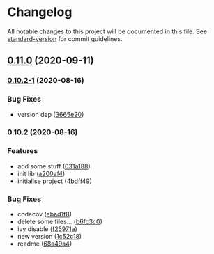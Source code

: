 # Changelog

All notable changes to this project will be documented in this file. See [standard-version](https://github.com/conventional-changelog/standard-version) for commit guidelines.

## [0.11.0](https://github.com/jufab/opentelemetry-angular-webpack-interceptor/compare/v0.10.2-1...v0.11.0) (2020-09-11)

### [0.10.2-1](https://github.com/jufab/opentelemetry-angular-webpack-interceptor/compare/v0.10.2...v0.10.2-1) (2020-08-16)


### Bug Fixes

* version dep ([3665e20](https://github.com/jufab/opentelemetry-angular-webpack-interceptor/commit/3665e204fe01343a58f247c4c8d6d5917af5f62c))

### 0.10.2 (2020-08-16)


### Features

* add some stuff ([031a188](https://github.com/jufab/opentelemetry-angular-webpack-interceptor/commit/031a188fbbc35c40c615e0ca9a4153556c995b9d))
* init lib ([a200af4](https://github.com/jufab/opentelemetry-angular-webpack-interceptor/commit/a200af42eb6a42ca8557e52fedc85d761e498de0))
* initialise project ([4bdff49](https://github.com/jufab/opentelemetry-angular-webpack-interceptor/commit/4bdff49f88118859dac1e0f0923c51c40ed79dda))


### Bug Fixes

* codecov ([ebad1f8](https://github.com/jufab/opentelemetry-angular-webpack-interceptor/commit/ebad1f87ccbe27c0a9db930a0e4f850deda7f413))
* delete some files... ([b6fc3c0](https://github.com/jufab/opentelemetry-angular-webpack-interceptor/commit/b6fc3c0570cbc3192da88c0c009c9e1c61d1afa2))
* ivy disable ([f25971a](https://github.com/jufab/opentelemetry-angular-webpack-interceptor/commit/f25971ab7f1271008a90a4b5d853e7acce4fd435))
* new version ([1c52c18](https://github.com/jufab/opentelemetry-angular-webpack-interceptor/commit/1c52c186cc9dfdf8044f7867278622c4f89787a7))
* readme ([68a49a4](https://github.com/jufab/opentelemetry-angular-webpack-interceptor/commit/68a49a4504a91167109f4e327bd03273d8f8a8b5))
